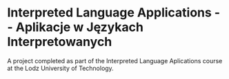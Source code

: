 # Interpreted Language Applications -- Aplikacje w Językach Interpretowanych
A project completed as part of the Interpreted Language Aplications course at the Lodz University of Technology. 
